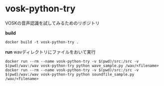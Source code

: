 # vosk-python-try
VOSKの音声認識を試してみるためのリポジトリ

**build**

```
docker build -t vosk-python-try .
```

**run**
wavディレクトリにファイルをおいて実行

```
docker run --rm --name vosk-python-try -v $(pwd)/src:/src -v $(pwd)/wav:/wav vosk-python-try python wave_sample.py /wav/<filename>
docker run --rm --name vosk-python-try -v $(pwd)/src:/src -v $(pwd)/wav:/wav vosk-python-try python soundfile_sample.py /wav/<filename>
```
